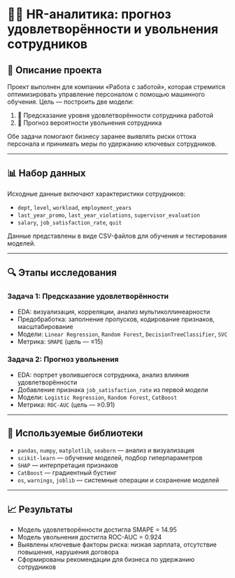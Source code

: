 # 🧑‍💼 HR-аналитика: прогноз удовлетворённости и увольнения сотрудников

## 📌 Описание проекта

Проект выполнен для компании «Работа с заботой», которая стремится оптимизировать управление персоналом с помощью машинного обучения. Цель — построить две модели:

1. 🔮 Предсказание уровня удовлетворённости сотрудника работой  
2. 🚪 Прогноз вероятности увольнения сотрудника

Обе задачи помогают бизнесу заранее выявлять риски оттока персонала и принимать меры по удержанию ключевых сотрудников.

---

## 📊 Набор данных

Исходные данные включают характеристики сотрудников:

- `dept`, `level`, `workload`, `employment_years`  
- `last_year_promo`, `last_year_violations`, `supervisor_evaluation`  
- `salary`, `job_satisfaction_rate`, `quit`

Данные представлены в виде CSV-файлов для обучения и тестирования моделей.

---

## 🔍 Этапы исследования

### Задача 1: Предсказание удовлетворённости

- EDA: визуализация, корреляции, анализ мультиколлинеарности  
- Предобработка: заполнение пропусков, кодирование признаков, масштабирование  
- Модели: `Linear Regression`, `Random Forest`, `DecisionTreeClassifier`, `SVC`  
- Метрика: `SMAPE` (цель — ≤15)

### Задача 2: Прогноз увольнения

- EDA: портрет уволившегося сотрудника, анализ влияния удовлетворённости  
- Добавление признака `job_satisfaction_rate` из первой модели  
- Модели: `Logistic Regression`, `Random Forest`, `CatBoost`  
- Метрика: `ROC-AUC` (цель — ≥0.91)

---

## 🧰 Используемые библиотеки

- `pandas`, `numpy`, `matplotlib`, `seaborn` — анализ и визуализация  
- `scikit-learn` — обучение моделей, подбор гиперпараметров  
- `SHAP` — интерпретация признаков  
- `CatBoost` — градиентный бустинг  
- `os`, `warnings`, `joblib` — системные операции и сохранение моделей

---

## 📈 Результаты

- Модель удовлетворённости достигла SMAPE = 14.95  
- Модель увольнения достигла ROC-AUC = 0.924  
- Выявлены ключевые факторы риска: низкая зарплата, отсутствие повышения, нарушения договора  
- Сформированы рекомендации для бизнеса по удержанию сотрудников

